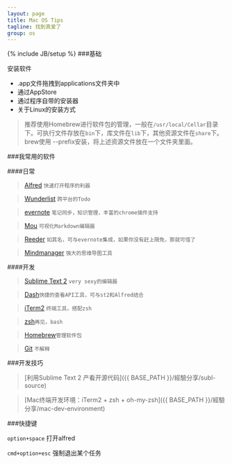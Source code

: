 ```yaml
---
layout: page
title: Mac OS Tips
tagline: 找到真爱了
group: os
---
```

{% include JB/setup %}
###基础

安装软件

+ .app文件拖拽到applications文件夹中
+ 通过AppStore
+ 通过程序自带的安装器
+ 关于Linux的安装方式
> 推荐使用Homebrew进行软件包的管理，一般在`/usr/local/Cellar`目录下。可执行文件存放在`bin`下，库文件在`lib`下，其他资源文件在`share`下。
> brew使用 --prefix安装，将上述资源文件放在一个文件夹里面。



###我常用的软件

####日常
> [Alfred](http://www.alfredapp.com/) `快速打开程序的利器`

> [Wunderlist](https://www.wunderlist.com/) `跨平台的Todo`

> [evernote]() `笔记同步，知识管理，丰富的chrome插件支持`

> [Mou]() `可视化Markdown编辑器`

> [Reeder]() `如其名，可与evernote集成，如果你没有赶上限免，那就可惜了`

> [Mindmanager]() `强大的思维导图工具`



####开发
> [Sublime Text 2](http://www.sublimetext.com/) `very sexy的编辑器`

> [Dash](https://itunes.apple.com/cn/app/dash-docs-snippets/id458034879?mt=12)`快捷的查看API工具，可与st2和Alfred结合`

> [iTerm2](http://www.iterm2.com/) `终端工具，搭配zsh`

> [zsh](https://github.com/robbyrussell/oh-my-zsh/)`再见，bash`

> [Homebrew](http://mxcl.github.io/homebrew/)`管理软件包`

> [Git]() `不解释`


###开发技巧

> [利用Sublime Text 2 产看开源代码]({{ BASE_PATH }}/經驗分享/subl-source)

> [Mac终端开发环境：iTerm2 + zsh + oh-my-zsh]({{ BASE_PATH }}/經驗分享/mac-dev-environment)



###快捷键

`option+space` 打开alfred

`cmd+option+esc` 强制退出某个任务 